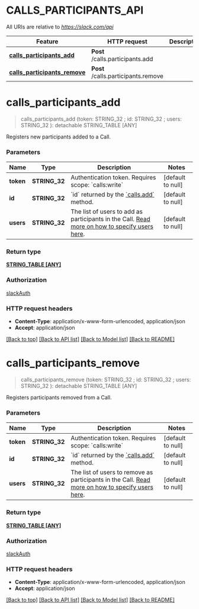 # CALLS_PARTICIPANTS_API

All URIs are relative to *https://slack.com/api*

Feature | HTTP request | Description
------------- | ------------- | -------------
[**calls_participants_add**](CALLS_PARTICIPANTS_API.md#calls_participants_add) | **Post** /calls.participants.add | 
[**calls_participants_remove**](CALLS_PARTICIPANTS_API.md#calls_participants_remove) | **Post** /calls.participants.remove | 


# **calls_participants_add**
> calls_participants_add (token: STRING_32 ; id: STRING_32 ; users: STRING_32 ): detachable STRING_TABLE [ANY]
	



Registers new participants added to a Call.


### Parameters

Name | Type | Description  | Notes
------------- | ------------- | ------------- | -------------
 **token** | **STRING_32**| Authentication token. Requires scope: &#x60;calls:write&#x60; | [default to null]
 **id** | **STRING_32**| &#x60;id&#x60; returned by the [&#x60;calls.add&#x60;](/methods/calls.add) method. | [default to null]
 **users** | **STRING_32**| The list of users to add as participants in the Call. [Read more on how to specify users here](/apis/calls#users). | [default to null]

### Return type

[**STRING_TABLE [ANY]**](ANY.md)

### Authorization

[slackAuth](../README.md#slackAuth)

### HTTP request headers

 - **Content-Type**: application/x-www-form-urlencoded, application/json
 - **Accept**: application/json

[[Back to top]](#) [[Back to API list]](../README.md#documentation-for-api-endpoints) [[Back to Model list]](../README.md#documentation-for-models) [[Back to README]](../README.md)

# **calls_participants_remove**
> calls_participants_remove (token: STRING_32 ; id: STRING_32 ; users: STRING_32 ): detachable STRING_TABLE [ANY]
	



Registers participants removed from a Call.


### Parameters

Name | Type | Description  | Notes
------------- | ------------- | ------------- | -------------
 **token** | **STRING_32**| Authentication token. Requires scope: &#x60;calls:write&#x60; | [default to null]
 **id** | **STRING_32**| &#x60;id&#x60; returned by the [&#x60;calls.add&#x60;](/methods/calls.add) method. | [default to null]
 **users** | **STRING_32**| The list of users to remove as participants in the Call. [Read more on how to specify users here](/apis/calls#users). | [default to null]

### Return type

[**STRING_TABLE [ANY]**](ANY.md)

### Authorization

[slackAuth](../README.md#slackAuth)

### HTTP request headers

 - **Content-Type**: application/x-www-form-urlencoded, application/json
 - **Accept**: application/json

[[Back to top]](#) [[Back to API list]](../README.md#documentation-for-api-endpoints) [[Back to Model list]](../README.md#documentation-for-models) [[Back to README]](../README.md)

